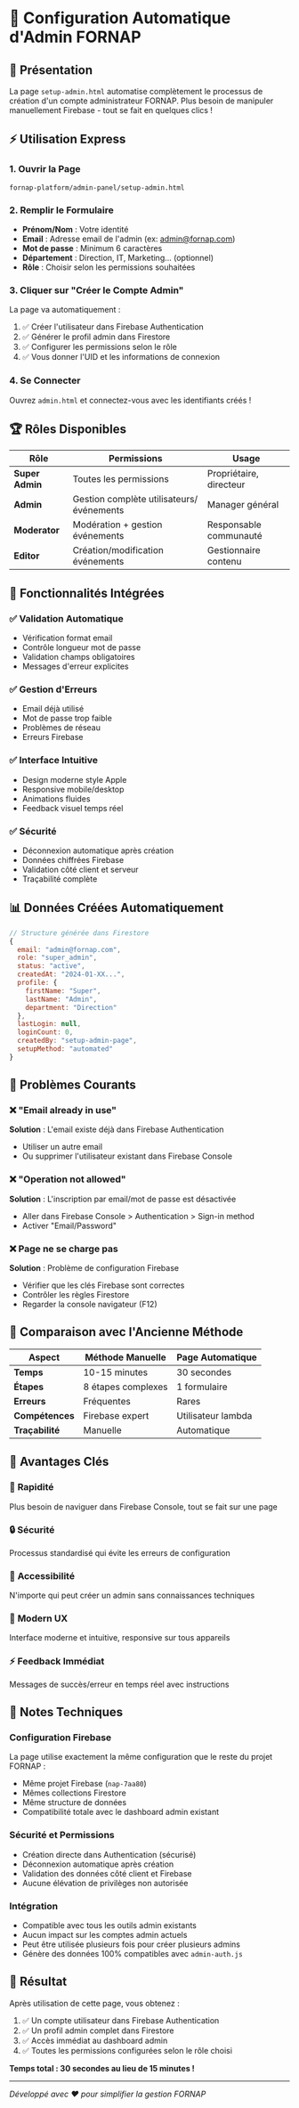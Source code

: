 # 🚀 Configuration Automatique d'Admin FORNAP

## 📖 Présentation

La page `setup-admin.html` automatise complètement le processus de création d'un compte administrateur FORNAP. Plus besoin de manipuler manuellement Firebase - tout se fait en quelques clics !

## ⚡ Utilisation Express

### 1. Ouvrir la Page
```
fornap-platform/admin-panel/setup-admin.html
```

### 2. Remplir le Formulaire
- **Prénom/Nom** : Votre identité
- **Email** : Adresse email de l'admin (ex: admin@fornap.com)
- **Mot de passe** : Minimum 6 caractères
- **Département** : Direction, IT, Marketing... (optionnel)
- **Rôle** : Choisir selon les permissions souhaitées

### 3. Cliquer sur "Créer le Compte Admin"
La page va automatiquement :
1. ✅ Créer l'utilisateur dans Firebase Authentication
2. ✅ Générer le profil admin dans Firestore
3. ✅ Configurer les permissions selon le rôle
4. ✅ Vous donner l'UID et les informations de connexion

### 4. Se Connecter
Ouvrez `admin.html` et connectez-vous avec les identifiants créés !

## 🏆 Rôles Disponibles

| Rôle | Permissions | Usage |
|------|-------------|-------|
| **Super Admin** | Toutes les permissions | Propriétaire, directeur |
| **Admin** | Gestion complète utilisateurs/événements | Manager général |
| **Moderator** | Modération + gestion événements | Responsable communauté |
| **Editor** | Création/modification événements | Gestionnaire contenu |

## 🔧 Fonctionnalités Intégrées

### ✅ Validation Automatique
- Vérification format email
- Contrôle longueur mot de passe
- Validation champs obligatoires
- Messages d'erreur explicites

### ✅ Gestion d'Erreurs
- Email déjà utilisé
- Mot de passe trop faible
- Problèmes de réseau
- Erreurs Firebase

### ✅ Interface Intuitive
- Design moderne style Apple
- Responsive mobile/desktop
- Animations fluides
- Feedback visuel temps réel

### ✅ Sécurité
- Déconnexion automatique après création
- Données chiffrées Firebase
- Validation côté client et serveur
- Traçabilité complète

## 📊 Données Créées Automatiquement

```javascript
// Structure générée dans Firestore
{
  email: "admin@fornap.com",
  role: "super_admin", 
  status: "active",
  createdAt: "2024-01-XX...",
  profile: {
    firstName: "Super",
    lastName: "Admin", 
    department: "Direction"
  },
  lastLogin: null,
  loginCount: 0,
  createdBy: "setup-admin-page",
  setupMethod: "automated"
}
```

## 🚨 Problèmes Courants

### ❌ "Email already in use"
**Solution** : L'email existe déjà dans Firebase Authentication
- Utiliser un autre email
- Ou supprimer l'utilisateur existant dans Firebase Console

### ❌ "Operation not allowed"
**Solution** : L'inscription par email/mot de passe est désactivée
- Aller dans Firebase Console > Authentication > Sign-in method
- Activer "Email/Password"

### ❌ Page ne se charge pas
**Solution** : Problème de configuration Firebase
- Vérifier que les clés Firebase sont correctes
- Contrôler les règles Firestore
- Regarder la console navigateur (F12)

## 🔄 Comparaison avec l'Ancienne Méthode

| Aspect | Méthode Manuelle | Page Automatique |
|--------|------------------|------------------|
| **Temps** | 10-15 minutes | 30 secondes |
| **Étapes** | 8 étapes complexes | 1 formulaire |
| **Erreurs** | Fréquentes | Rares |
| **Compétences** | Firebase expert | Utilisateur lambda |
| **Traçabilité** | Manuelle | Automatique |

## 🎯 Avantages Clés

### 🚀 **Rapidité**
Plus besoin de naviguer dans Firebase Console, tout se fait sur une page

### 🔒 **Sécurité** 
Processus standardisé qui évite les erreurs de configuration

### 👥 **Accessibilité**
N'importe qui peut créer un admin sans connaissances techniques

### 📱 **Modern UX**
Interface moderne et intuitive, responsive sur tous appareils

### ⚡ **Feedback Immédiat**
Messages de succès/erreur en temps réel avec instructions

## 📝 Notes Techniques

### Configuration Firebase
La page utilise exactement la même configuration que le reste du projet FORNAP :
- Même projet Firebase (`nap-7aa80`)
- Mêmes collections Firestore 
- Même structure de données
- Compatibilité totale avec le dashboard admin existant

### Sécurité et Permissions
- Création directe dans Authentication (sécurisé)
- Déconnexion automatique après création
- Validation des données côté client et Firebase
- Aucune élévation de privilèges non autorisée

### Intégration
- Compatible avec tous les outils admin existants
- Aucun impact sur les comptes admin actuels
- Peut être utilisée plusieurs fois pour créer plusieurs admins
- Génère des données 100% compatibles avec `admin-auth.js`

## 🎉 Résultat

Après utilisation de cette page, vous obtenez :
1. ✅ Un compte utilisateur dans Firebase Authentication
2. ✅ Un profil admin complet dans Firestore
3. ✅ Accès immédiat au dashboard admin
4. ✅ Toutes les permissions configurées selon le rôle choisi

**Temps total : 30 secondes au lieu de 15 minutes !**

---

*Développé avec ❤️ pour simplifier la gestion FORNAP*
